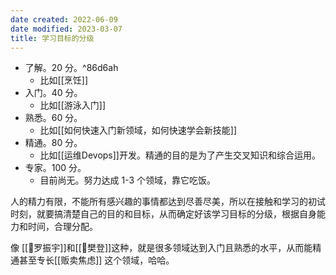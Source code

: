 ```yaml
---
date created: 2022-06-09
date modified: 2023-03-07
title: 学习目标的分级
---
```

- 了解。20 分。^86d6ah
	- 比如[[烹饪]]
- 入门。40 分。
	- 比如[[游泳入门]]
- 熟悉。60 分。
	- 比如[[如何快速入门新领域，如何快速学会新技能]]
- 精通。80 分。
	- 比如[[运维Devops]]开发。精通的目的是为了产生交叉知识和综合运用。
- 专家。100 分。
	- 目前尚无。努力达成 1-3 个领域，靠它吃饭。

人的精力有限，不能所有感兴趣的事情都达到尽善尽美，所以在接触和学习的初试时刻，就要搞清楚自己的目的和目标，从而确定好该学习目标的分级，根据自身能力和时间，合理分配。

像 [[🧑罗振宇]]和[[🧑樊登]]这种，就是很多领域达到入门且熟悉的水平，从而能精通甚至专长[[贩卖焦虑]] 这个领域，哈哈。
